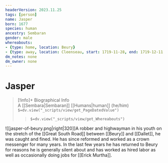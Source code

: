 ```yaml
---
headerVersion: 2023.11.25
tags: [person]
name: Jasper
born: 1677
species: human
ancestry: Sembaran
gender: male
whereabouts:
- {type: home, location: Beury}
- {type: away, location: Cleenseau, start: 1719-11-28, end: 1719-12-11 }
dm_notes: none
dm_owner: none
---
```

# Jasper
>[!info]+ Biographical Info  
> A [[Sembara|Sembaran]] [[Humans|human]] (he/him)  
> `$=dv.view("_scripts/view/get_PageDatedValue")`  
>> `$=dv.view("_scripts/view/get_Whereabouts")`

![[jasper-of-beury.png|right|320]]A robber and highwayman in his youth on the stretch of the [[Great South Road]] between [[Beury]] and [[Dallet]], he was caught and fined. He has since reformed and worked as a crown messenger for many years. In the last few years he has returned to Beury for reasons he is generally silent about and has worked as hired labor as well as occasionally doing jobs for [[Erick Murtha]].